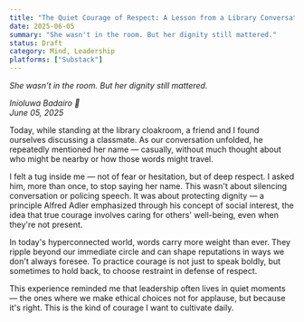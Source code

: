 ```yaml
---
title: "The Quiet Courage of Respect: A Lesson from a Library Conversation"
date: 2025-06-05
summary: "She wasn't in the room. But her dignity still mattered."
status: Draft
category: Mind, Leadership
platforms: ["Substack"]
---
```


*She wasn't in the room. But her dignity still mattered.*

*Inioluwa Badairo 🍁*  
*June 05, 2025*

Today, while standing at the library cloakroom, a friend and I found ourselves discussing a classmate. As our conversation unfolded, he repeatedly mentioned her name — casually, without much thought about who might be nearby or how those words might travel.

I felt a tug inside me — not of fear or hesitation, but of deep respect. I asked him, more than once, to stop saying her name. This wasn't about silencing conversation or policing speech. It was about protecting dignity — a principle Alfred Adler emphasized through his concept of social interest, the idea that true courage involves caring for others' well-being, even when they're not present.

In today's hyperconnected world, words carry more weight than ever. They ripple beyond our immediate circle and can shape reputations in ways we don't always foresee. To practice courage is not just to speak boldly, but sometimes to hold back, to choose restraint in defense of respect.

This experience reminded me that leadership often lives in quiet moments — the ones where we make ethical choices not for applause, but because it's right. This is the kind of courage I want to cultivate daily.
